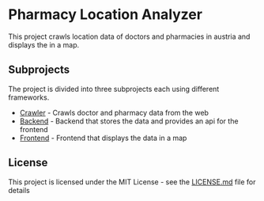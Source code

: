 # Pharmacy Location Analyzer

This project crawls location data of doctors and pharmacies in austria and displays the in a map.

## Subprojects

The project is divided into three subprojects each using different frameworks. 

* [Crawler](../crawler) - Crawls doctor and pharmacy data from the web
* [Backend](../web) - Backend that stores the data and provides an api for the frontend
* [Frontend](../frontend) - Frontend that displays the data in a map

## License

This project is licensed under the MIT License - see the [LICENSE.md](LICENSE.md) file for details

